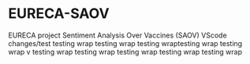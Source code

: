 # EURECA-SAOV
EURECA project Sentiment Analysis Over Vaccines (SAOV)
VScode changes/test
testing wrap testing wrap testing wraptesting wrap testing wrap v testing wrap testing wrap testing wrap testing wrap testing wrap
